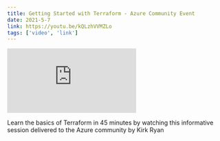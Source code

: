 ```yaml
---
title: Getting Started with Terraform - Azure Community Event
date: 2021-5-7
link: https://youtu.be/kQLzhVVMZLo
tags: ['video', 'link']
---
```


<Embed
  src="https://youtu.be/kQLzhVVMZLo"
/>

Learn the basics of Terraform in 45 minutes by watching this informative session delivered to the Azure community by Kirk Ryan
